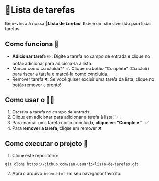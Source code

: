 <h1> 📝Lista de tarefas</h1>

Bem-vindo à nossa **📝Lista de tarefas**! Este é um site divertido para listar tarefas
<h2>Como funciona 🤔</h2>

- **Adicionar tarefa** ✏️: Digite a tarefa no campo de entrada e clique no botão adicionar para adicioná-la à lista.
- Marcar como concluída** ✅: Clique no botão “Complete” (Concluir) para riscar a tarefa e marcá-la como concluída.
- Remover tarefa ❌: Se você quiser excluir uma tarefa da lista, clique no botão remover e pronto!

<h2>Como usar o 🧑‍💻</h2>

1. Escreva a tarefa no campo de entrada.
2. Clique em adicionar para adicionar a tarefa à lista. ✨
3. Para marcar uma tarefa como concluída, **clique em “Complete ”**. ✅
4. Para **remover a tarefa**, clique em remover ❌

<h2>Como executar o projeto 🚀</h2>

1. Clone este repositório:
```git
git clone https://github.com/seu-usuario/lista-de-tarefas.git
```
2. Abra o arquivo `index.html` em seu navegador favorito.
